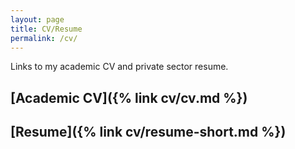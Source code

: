```yaml
---
layout: page
title: CV/Resume
permalink: /cv/
---
```


Links to my academic CV and private sector resume.

## [Academic CV]({% link cv/cv.md %})

## [Resume]({% link cv/resume-short.md %})

<!-- ## [Resume]({% link cv/resume-short.md %}) -->